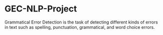 # GEC-NLP-Project
Grammatical Error Detection is the task of detecting different kinds of errors in text such as spelling, punctuation, grammatical, and word choice errors.
